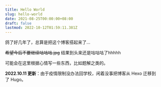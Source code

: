 ```yaml
---
title: Hello World
slug: hello-world
date: 2021-08-25T00:00:00+08:00
draft: false
lastmod: 2022-10-12T01:59:11.381Z
---
```


鸽了好几年了，总算是把这个博客搭起来了…

~~希望今后不要继续咕咕咕.jpg~~ 结果到头来还是咕咕咕了hhhhh

可能会在这里根据心情写一些东西，比如题解之类的。

**2022.10.11 更新**：由于疫情限制没办法回学校，闲着没事把博客从 Hexo 迁移到了 Hugo。
